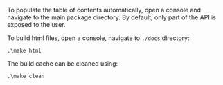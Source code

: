 To populate the table of contents automatically, open a console and navigate to the main package directory.  By 
default, only part of the API is exposed to the user.

To build html files, open a console, navigate to `./docs` directory:
```commandline
.\make html
```

The build cache can be cleaned using:
```commandline
.\make clean
```